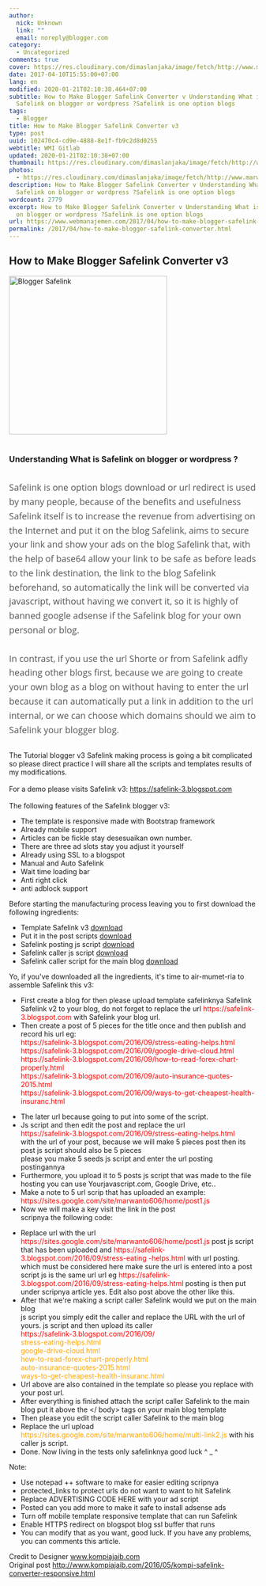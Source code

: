 ```yaml
---
author:
  nick: Unknown
  link: ""
  email: noreply@blogger.com
category:
  - Uncategorized
comments: true
cover: https://res.cloudinary.com/dimaslanjaka/image/fetch/http://www.marwanto606.xyz/wp-content/uploads/2016/02/blogger-safelink.png
date: 2017-04-10T15:55:00+07:00
lang: en
modified: 2020-01-21T02:10:38.464+07:00
subtitle: How to Make Blogger Safelink Converter v Understanding What is
  Safelink on blogger or wordpress ?Safelink is one option blogs
tags:
  - Blogger
title: How to Make Blogger Safelink Converter v3
type: post
uuid: 102470c4-cd9e-4888-8e1f-fb9c2d8d0255
webtitle: WMI Gitlab
updated: 2020-01-21T02:10:38+07:00
thumbnail: https://res.cloudinary.com/dimaslanjaka/image/fetch/http://www.marwanto606.xyz/wp-content/uploads/2016/02/blogger-safelink.png
photos:
  - https://res.cloudinary.com/dimaslanjaka/image/fetch/http://www.marwanto606.xyz/wp-content/uploads/2016/02/blogger-safelink.png
description: How to Make Blogger Safelink Converter v Understanding What is
  Safelink on blogger or wordpress ?Safelink is one option blogs
wordcount: 2779
excerpt: How to Make Blogger Safelink Converter v Understanding What is Safelink
  on blogger or wordpress ?Safelink is one option blogs
url: https://www.webmanajemen.com/2017/04/how-to-make-blogger-safelink-converter.html
permalink: /2017/04/how-to-make-blogger-safelink-converter.html
---
```


<div dir="ltr" style="text-align: left;" trbidi="on"><h2>    How to Make Blogger Safelink Converter v3 </h2><div><img alt="Blogger Safelink" height="320" src="https://res.cloudinary.com/dimaslanjaka/image/fetch/http://www.marwanto606.xyz/wp-content/uploads/2016/02/blogger-safelink.png" title="Blogger Safelink" width="320">    <br><br><h3>Understanding What is Safelink on blogger or wordpress ?</h3><br><span class="notranslate" style="background-color: white; color: #555555; font-family: &quot;open sans&quot; , sans-serif; font-size: 18px; line-height: 28.7999992370605px;">Safelink is one option blogs download or url redirect is used by many people, because of the benefits and usefulness Safelink itself is to increase the revenue from advertising on the Internet and put it on the blog Safelink, aims to secure your link and show your ads on the blog Safelink that, with the help of base64 allow your link to be safe as before leads to the link destination, the link to the blog Safelink beforehand, so automatically the link will be converted via javascript, without having we convert it, so it is highly of banned google adsense if the Safelink blog for your own personal or blog.</span><span style="background-color: white; color: #555555; font-family: &quot;open sans&quot; , sans-serif; font-size: 18px; line-height: 28.7999992370605px;">&nbsp;</span><br><br style="background-color: white; color: #555555; font-family: 'Open Sans', sans-serif; font-size: 18px; line-height: 28.7999992370605px;"><span class="notranslate" style="background-color: white; color: #555555; font-family: &quot;open sans&quot; , sans-serif; font-size: 18px; line-height: 28.7999992370605px;">In contrast, if you use the url Shorte or from Safelink adfly heading other blogs first, because we are going to create your own blog as a blog on without having to enter the url because it can automatically put a link in addition to the url internal, or we can choose which domains should we aim to Safelink your blogger blog.</span><span style="background-color: white; color: #555555; font-family: &quot;open sans&quot; , sans-serif; font-size: 18px; line-height: 28.7999992370605px;">&nbsp;</span><br><span style="background-color: white; color: #555555; font-family: &quot;open sans&quot; , sans-serif; font-size: 18px; line-height: 28.7999992370605px;"><br></span>The Tutorial blogger v3 Safelink making process is going a bit complicated         so please direct practice I will share all the scripts and templates         results of my modifications.     <br><br>For a demo please visits Safelink v3:&nbsp;<a href="https://translate.googleusercontent.com/translate_c?depth=1&amp;nv=1&amp;rurl=translate.google.com&amp;sl=id&amp;sp=nmt4&amp;tl=en&amp;u=https://safelink-3.blogspot.com/&amp;usg=ALkJrhiKOSXLOraJe3RZeXrmGC0akb8Q3w" rel="noopener noreferer nofollow" target="_blank">https://safelink-3.blogspot.com        </a>    <br><br>The following features of the Safelink blogger v3:     <br><ul><li>            The template is responsive made with Bootstrap framework         </li><li>            Already mobile support         </li><li>            Articles can be fickle stay desesuaikan own number.         </li><li>            There are three ad slots stay you adjust it yourself         </li><li>            Already using SSL to a blogspot         </li><li>            Manual and Auto Safelink         </li><li>            Wait time loading bar         </li><li>            Anti right click         </li><li>            anti adblock support         </li></ul>Before starting the manufacturing process leaving you to first download         the following ingredients:     <br><ul><li>            Template Safelink v3             <a href="https://translate.googleusercontent.com/translate_c?depth=1&amp;nv=1&amp;rurl=translate.google.com&amp;sl=id&amp;sp=nmt4&amp;tl=en&amp;u=https://userscloud.com/8y3t38003o3s&amp;usg=ALkJrhi4dibHrljto7lK6hNKN_QNbsbY5Q" rel="noopener noreferer nofollow" target="_blank">                download            </a>        </li><li>            Put it in the post scripts             <a href="https://translate.googleusercontent.com/translate_c?depth=1&amp;nv=1&amp;rurl=translate.google.com&amp;sl=id&amp;sp=nmt4&amp;tl=en&amp;u=https://userscloud.com/crdjguff9g9h&amp;usg=ALkJrhgYa41-mZdLQFW07lzGT-0CtoPuEQ" rel="noopener noreferer nofollow" target="_blank">                download            </a>        </li><li>            Safelink posting js script             <a href="https://translate.googleusercontent.com/translate_c?depth=1&amp;nv=1&amp;rurl=translate.google.com&amp;sl=id&amp;sp=nmt4&amp;tl=en&amp;u=https://userscloud.com/o7awhoghggah&amp;usg=ALkJrhgXYj_blOv3pgHdqhHC_rRJ_5bPQQ" rel="noopener noreferer nofollow" target="_blank">                download            </a>        </li><li>            Safelink caller js script             <a href="https://translate.googleusercontent.com/translate_c?depth=1&amp;nv=1&amp;rurl=translate.google.com&amp;sl=id&amp;sp=nmt4&amp;tl=en&amp;u=https://userscloud.com/kzd5oyd2ak3u&amp;usg=ALkJrhg_eL0KAIVlqyxnnUQx_EdmDxVgFw" rel="noopener noreferer nofollow" target="_blank">                download            </a>        </li><li>            Safelink caller script for the main blog             <a href="https://translate.googleusercontent.com/translate_c?depth=1&amp;nv=1&amp;rurl=translate.google.com&amp;sl=id&amp;sp=nmt4&amp;tl=en&amp;u=https://userscloud.com/ojy9zjfs35ph&amp;usg=ALkJrhhdTNDp8Ab65rA4EJYJSOZCPlPRYg" rel="noopener noreferer nofollow" target="_blank">                download            </a>        </li></ul>Yo, if you've downloaded all the ingredients, it's time to         air-mumet-ria to assemble Safelink this v3:     <br><ul><li>            First create a blog for then please upload template safelinknya             Safelink Safelink v2 to your blog, do not forget to replace the url             <span style="color: red;">https://safelink-3.blogspot.com</span> with Safelink your blog url.         </li><li>            Then create a post of 5 pieces for the title once and then publish             and record his url eg:             <br><span style="color: red;">            https://safelink-3.blogspot.com/2016/09/stress-eating-helps.html             <br>            https://safelink-3.blogspot.com/2016/09/google-drive-cloud.html             <br>            https://safelink-3.blogspot.com/2016/09/how-to-read-forex-chart-properly.html             <br>            https://safelink-3.blogspot.com/2016/09/auto-insurance-quotes-2015.html             <br>            https://safelink-3.blogspot.com/2016/09/ways-to-get-cheapest-health-insuranc.html         </span></li></ul><ul><li>            The later url because going to put into some of the script.         </li><li>            Js script and then edit the post and replace the url             <br><span style="color: red;">            https://safelink-3.blogspot.com/2016/09/stress-eating-helps.html</span><br>            with the url of your post, because we will make 5 pieces post then             its post js script should also be 5 pieces             <br>            please you make 5 seeds js script and enter the url posting             postingannya         </li><li>            Furthermore, you upload it to 5 posts js script that was made to             the file hosting you can use Yourjavascript.com, Google Drive,             etc..         </li><li>            Make a note to 5 url scrip that has uploaded an example:             <br><span style="color: red;">            https://sites.google.com/site/marwanto606/home/post1.js         </span></li><li>            Now we will make a key visit the link in the post             <br>            scripnya the following code:         </li></ul><ul><li>            Replace url with the url             <span style="color: red;">https://sites.google.com/site/marwanto606/home/post1.js&nbsp;</span>post js             script that has been uploaded and             <span style="color: red;">https://safelink-3.blogspot.com/2016/09/stress-eating -helps.html</span>            with url posting. which must be considered here make sure the url             is entered into a post script js is the same url url eg             <span style="color: red;">https://safelink-3.blogspot.com/2016/09/stress-eating-helps.html</span>            posting is then put under scripnya article yes. Edit also post             above the other like this.         </li><li>            After that we're making a script caller Safelink would we put on             the main blog             <br>            js script you simply edit the caller and replace the URL with the             url of yours. js script and then upload its caller             <br><span style="color: red;">            https://safelink-3.blogspot.com/2016/09/</span>            <br><span style="color: orange;">            stress-eating-helps.html             <br>            google-drive-cloud.html             <br>            how-to-read-forex-chart-properly.html             <br>            auto-insurance-quotes-2015.html             <br>            ways-to-get-cheapest-health-insuranc.html         </span></li><li>            Url above are also contained in the template so please you replace             with your post url.         </li><li>            After everything is finished attach the script caller Safelink to             the main blog put it above the &lt;/ body&gt; tags on your main             blog template         </li><li>            Then please you edit the script caller Safelink to the main blog         </li><li>            Replace the url upload             <span style="color: orange;">https://sites.google.com/site/marwanto606/home/multi-link2.js</span> with             his caller js script.         </li><li>            Done. Now living in the tests only safelinknya good luck ^ _ ^         </li></ul>Note:     <br><ul><li>            Use notepad ++ software to make for easier editing scripnya         </li><li>            protected_links to protect urls do not want to want to hit Safelink         </li><li>            Replace ADVERTISING CODE HERE with your ad script         </li><li>            Posted can you add more to make it safe to install adsense ads         </li><li>            Turn off mobile template responsive template that can run Safelink         </li><li>            Enable HTTPS redirect on blogspot blog ssl buffer that runs</li><li>You can modify that as you want, good luck. If you have any problems, you can comments this article.</li></ul>Credit to Designer         <a href="https://translate.googleusercontent.com/translate_c?depth=1&amp;nv=1&amp;rurl=translate.google.com&amp;sl=id&amp;sp=nmt4&amp;tl=en&amp;u=http://www.kompiajaib.com/&amp;usg=ALkJrhhuEoY-Q1k3t-zXuSM-GHhH_1zmYw" rel="noopener noreferer nofollow" target="_blank">            www.kompiajaib.com        </a>    <br>Original post         <a href="https://translate.googleusercontent.com/translate_c?depth=1&amp;nv=1&amp;rurl=translate.google.com&amp;sl=id&amp;sp=nmt4&amp;tl=en&amp;u=http://www.kompiajaib.com/2016/05/kompi-safelink-converter-responsive.html&amp;usg=ALkJrhjdSwx0RY9_bWaeJWlEDczitMx31g" rel="noopener noreferer nofollow" target="_blank">            http://www.kompiajaib.com/2016/05/kompi-safelink-converter-responsive.html</a></div></div>